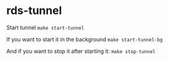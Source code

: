 # rds-tunnel

Start tunnel
`make start-tunnel`

If you want to start it in the background
`make start-tunnel-bg`

And if you want to stop it after starting it:
`make stop-tunnel`